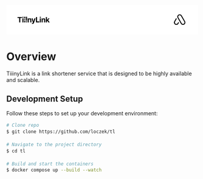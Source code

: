 <img src="banner.png">

# Overview

TiiinyLink is a link shortener service that is designed to be highly available and scalable.

## Development Setup

Follow these steps to set up your development environment:

```sh
# Clone repo
$ git clone https://github.com/loczek/tl

# Navigate to the project directory
$ cd tl

# Build and start the containers
$ docker compose up --build --watch
```
